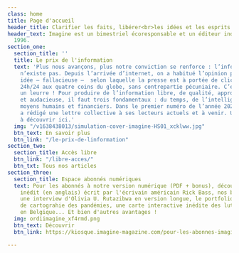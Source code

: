 ```yaml
---
class: home
title: Page d'accueil
header_title: Clarifier les faits, libérer<br>les idées et les esprits
header_text: Imagine est un bimestriel écoresponsable et un éditeur indépendant depuis
  1996.
section_one:
  section_title: ''
  title: Le prix de l'information
  text: 'Plus nous avançons, plus notre conviction se renforce : l’information gratuite
    n’existe pas. Depuis l’arrivée d’internet, on a habitué l’opinion publique à cette
    idée – fallacieuse –  selon laquelle la presse est à portée de clics, accessible
    24h/24 aux quatre coins du globe, sans contrepartie pécuniaire. C’est évidemment
    un leurre ! Pour produire de l’information libre, de qualité, approfondie, nuancée
    et audacieuse, il faut trois fondamentaux : du temps, de l’intelligence et des
    moyens humains et financiers. Dans le premier numéro de l’année 2022, notre rédaction
    a rédigé une lettre collective à ses lecteurs actuels et à venir. Un courrier
    à découvrir ici.'
  img: "/v1638438013/simulation-cover-imagine-HS01_xcklww.jpg"
  btn_text: En savoir plus
  btn_link: "/le-prix-de-linformation"
section_two:
  section_title: Accès libre
  btn_link: "/libre-acces/"
  btn_txt: Tous nos articles
section_three:
  section_title: Espace abonnés numériques
  text: Pour les abonnés à notre version numérique (PDF + bonus), découvrez un texte
    inédit (en anglais) écrit par l'écrivain américain Rick Bass, nos baromètres égalité-diversité,
    une interview d'Olivia U. Rutazibwa en version longue, le portfolio d'un projet
    de cartograhie des pandémies, une carte interactive inédite des luttes environnementales
    en Belgique... Et bien d'autres avantages !
  img: ordiimagine_xf4rmd.png
  btn_text: Découvrir
  btn_link: https://kiosque.imagine-magazine.com/pour-les-abonnes-imagine/

---
```


